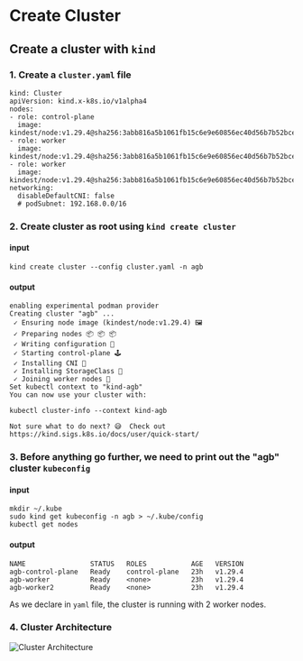 # Create Cluster

## Create a cluster with `kind`

### 1. Create a `cluster.yaml` file

```
kind: Cluster
apiVersion: kind.x-k8s.io/v1alpha4
nodes:
- role: control-plane
  image: kindest/node:v1.29.4@sha256:3abb816a5b1061fb15c6e9e60856ec40d56b7b52bcea5f5f1350bc6e2320b6f8
- role: worker
  image: kindest/node:v1.29.4@sha256:3abb816a5b1061fb15c6e9e60856ec40d56b7b52bcea5f5f1350bc6e2320b6f8
- role: worker
  image: kindest/node:v1.29.4@sha256:3abb816a5b1061fb15c6e9e60856ec40d56b7b52bcea5f5f1350bc6e2320b6f8
networking:
  disableDefaultCNI: false
  # podSubnet: 192.168.0.0/16
```

### 2. Create cluster as root using `kind create cluster`

#### input

```
kind create cluster --config cluster.yaml -n agb
```

#### output

```
enabling experimental podman provider
Creating cluster "agb" ...
 ✓ Ensuring node image (kindest/node:v1.29.4) 🖼 
 ✓ Preparing nodes 📦 📦 📦  
 ✓ Writing configuration 📜 
 ✓ Starting control-plane 🕹️ 
 ✓ Installing CNI 🔌 
 ✓ Installing StorageClass 💾 
 ✓ Joining worker nodes 🚜 
Set kubectl context to "kind-agb"
You can now use your cluster with:

kubectl cluster-info --context kind-agb

Not sure what to do next? 😅  Check out https://kind.sigs.k8s.io/docs/user/quick-start/
```

### 3. Before anything go further, we need to print out the "agb" cluster `kubeconfig`

#### input

```
mkdir ~/.kube
sudo kind get kubeconfig -n agb > ~/.kube/config
kubectl get nodes
```

#### output

```
NAME                STATUS   ROLES           AGE   VERSION
agb-control-plane   Ready    control-plane   23h   v1.29.4
agb-worker          Ready    <none>          23h   v1.29.4
agb-worker2         Ready    <none>          23h   v1.29.4

```

As we declare in `yaml` file, the cluster is running with 2 worker nodes.

### 4. Cluster Architecture

![Cluster Architecture](https://kubernetes.io/images/docs/kubernetes-cluster-architecture.svg "Cluster Architecture")
